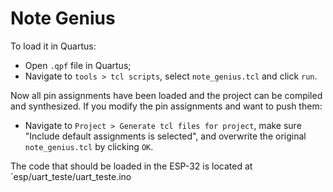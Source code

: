 ﻿# Note  Genius
 
 To load it in Quartus:

* Open `.qpf` file in Quartus;
* Navigate to  `tools > tcl scripts`, select `note_genius.tcl` and click `run`.

Now all pin assignments have been loaded and the project can be compiled and synthesized.
If  you modify the pin assignments and want to push them:

* Navigate to `Project > Generate tcl files for project`, make sure "Include default assignments is  selected", and overwrite the original `note_genius.tcl` by clicking `OK`.

The code that should be loaded in the ESP-32 is located at `esp/uart_teste/uart_teste.ino
